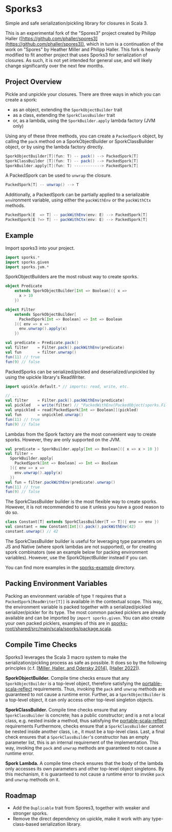 # Sporks3

Simple and safe serialization/pickling library for closures in Scala 3.

This is an experimental fork of the "Spores3" project created by Philipp Haller ([https://github.com/phaller/spores3](https://github.com/phaller/spores3)), which in turn is a continuation of the work on "Spores" by Heather Miller and Philipp Haller.
This fork is heavily modified to fit another project that uses Sporks3 for serialization of closures.
As such, it is not yet intended for general use, and will likely change significantly over the next few months.

## Project Overview

Pickle and unpickle your closures.
There are three ways in which you can create a spork: 
- as an object, extending the `SporkObjectBuilder` trait
- as a class, extending the `SporkClassBuilder` trait
- or, as a lambda, using the `SporkBuilder.apply` lambda factory (JVM only)

Using any of these three methods, you can create a `PackedSpork` object, by calling the `pack` method on a SporkObjectBuilder or SporkClassBuilder object, or by using the lambda factory directly.
```scala
SporkObjectBuilder[T](fun: T) -- pack() --> PackedSpork[T]
SporkClassBuilder [T](fun: T) -- pack() --> PackedSpork[T]
SporkBuilder.apply[T](fun: T) ------------> PackedSpork[T]
```

A PackedSpork can be used to `unwrap` the closure. 
```scala
PackedSpork[T] -- unwrap() --> T
```

Additionally, a PackedSpork can be partially applied to a serializable `env`ironment variable, using either the `packWithEnv` or the `packWithCtx` methods.
```scala
PackedSpork[E  => T] -- packWithEnv(env: E) --> PackedSpork[T]
PackedSpork[E ?=> T] -- packWithCtx(env: E) --> PackedSpork[T]
```

## Example

Import sporks3 into your project.

```scala
import sporks.*
import sporks.given
import sporks.jvm.*
```

SporkObjectBuilders are the most robust way to create sporks.
```scala
object Predicate
    extends SporkObjectBuilder[Int => Boolean]({ x =>
      x > 10
    })

object Filter
    extends SporkObjectBuilder[
      PackedSpork[Int => Boolean] => Int => Boolean
    ]({ env => x =>
      env.unwrap().apply(x)
    })

val predicate = Predicate.pack()
val filter    = Filter.pack().packWithEnv(predicate)
val fun       = filter.unwrap()
fun(11) // true
fun(9) // false
```

PackedSporks can be serialized/pickled and deserialized/unpickled by using the upickle library's ReadWriter.
```scala
import upickle.default.* // imports: read, write, etc.

// ...
val filter    = Filter.pack().packWithEnv(predicate)
val pickled   = write(filter) // "PackedWithEnv(PackedObject(sporks.Filter$),{"$type":"sporks.PackedObject","fun":"sporks.Predicate$"},PackedClass(sporks.ReadWriters$PACKED_OBJECT_RW_T))"
val unpickled = read[PackedSpork[Int => Boolean]](pickled)
val fun       = unpickled.unwrap()
fun(11) // true
fun(9) // false
```

Lambdas from the Spork factory are the most convenient way to create sporks.
However, they are only supported on the JVM.
```scala
val predicate = SporkBuilder.apply[Int => Boolean]({ x => x > 10 })
val filter =
  SporkBuilder.apply[
    PackedSpork[Int => Boolean] => Int => Boolean
  ]({ env => x =>
    env.unwrap().apply(x)
  })
val fun = filter.packWithEnv(predicate).unwrap()
fun(11) // true
fun(9) // false
```

The SporkClassBuilder builder is the most flexible way to create sporks.
However, it is not recommended to use it unless you have a good reason to do so.
```scala
class Constant[T] extends SporkClassBuilder[T => T]({ env => env })
val constant = new Constant[Int]().pack().packWithEnv(42)
constant.unwrap() // 42
```

The SporkClassBuilder builder is useful for leveraging type parameters on JS and Native (where spork lambdas are not supported), or for creating spork combinators (see an example below for packing environment variables).
However, use the SporkObjectBuilder instead if you can.

You can find more examples in the [sporks-example](sporks-example) directory.

## Packing Environment Variables

Packing an environment variable of type `T` requires that a `PackedSpork[ReadWriter[T]]` is available in the contextual scope.
This way, the environment variable is packed together with a serialized/pickled serializer/pickler for its type.
The most common packed picklers are already available and can be imported by `import sporks.given`.
You can also create your own packed picklers, examples of this are in [sporks-root/shared/src/main/scala/sporks/package.scala](sporks-root/shared/src/main/scala/sporks/package.scala).

## Compile Time Checks

Sporks3 leverages the Scala 3 macro system to make the serialization/pickling process as safe as possible.
It does so by the following principles (c.f. [[Miller, Haller, and Odersky 2014]](https://link.springer.com/chapter/10.1007/978-3-662-44202-9_13), [[Haller 2022]](https://dl.acm.org/doi/10.1145/3550198.3550428)).

**SporkObjectBuilder.**
Compile time checks ensure that any `SporkObjectBuilder` is a top-level object, therefore satisfying the [portable-scala-reflect](https://github.com/portable-scala/portable-scala-reflect) requirements.
Thus, invoking the `pack` and `unwrap` methods are guaranteed to not cause a runtime error.
Further, as a `SporkObjectBuilder` is a top-level object, it can only access other top-level singleton objects.

**SporkClassBuilder.**
Compile time checks ensure that any `SporkClassBuilder` is concrete; has a public constructor; and is a not a local class, e.g. nested inside a method, thus satisfying the [portable-scala-reflect](https://github.com/portable-scala/portable-scala-reflect) requirements
Furthermore, checks ensure that a `SporkClassBuilder` cannot be nested inside another class, i.e., it must be a top-level class.
Last, a final check ensures that a `SporkClassBuilder`'s constructor has an empty parameter list, this is an internal requirement of the implementation.
This way, invoking the `pack` and `unwrap` methods are guaranteed to not cause a runtime error.

**Spork Lambda.**
A compile time check ensures that the body of the lambda only accesses its own parameters and other top-level object singletons.
By this mechanism, it is guaranteed to not cause a runtime error to invoke `pack` and `unwrap` methods on it.

## Roadmap
- Add the `Duplicable` trait from Spores3, together with weaker and stronger sporks.
- Remove the direct dependency on upickle, make it work with any type-class-based serialization library.
